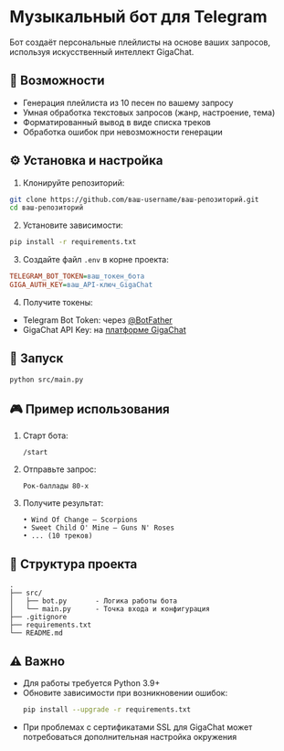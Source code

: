# Музыкальный бот для Telegram

Бот создаёт персональные плейлисты на основе ваших запросов, используя искусственный интеллект GigaChat.

## 🎯 Возможности

- Генерация плейлиста из 10 песен по вашему запросу
- Умная обработка текстовых запросов (жанр, настроение, тема)
- Форматированный вывод в виде списка треков
- Обработка ошибок при невозможности генерации

## ⚙️ Установка и настройка

1. Клонируйте репозиторий:
```bash
git clone https://github.com/ваш-username/ваш-репозиторий.git
cd ваш-репозиторий
```

2. Установите зависимости:
```bash
pip install -r requirements.txt
```

3. Создайте файл `.env` в корне проекта:
```ini
TELEGRAM_BOT_TOKEN=ваш_токен_бота
GIGA_AUTH_KEY=ваш_API-ключ_GigaChat
```

4. Получите токены:
- Telegram Bot Token: через [@BotFather](https://t.me/BotFather)
- GigaChat API Key: на [платформе GigaChat](https://developers.sber.ru/gigachat)

## 🚀 Запуск
```bash
python src/main.py
```

## 🎮 Пример использования
1. Старт бота:
   ```
   /start
   ```
2. Отправьте запрос:
   ```
   Рок-баллады 80-х
   ```
3. Получите результат:
   ```
   • Wind Of Change — Scorpions
   • Sweet Child O' Mine — Guns N' Roses
   • ... (10 треков)
   ```

## 📁 Структура проекта
```
.
├── src/
│   ├── bot.py       - Логика работы бота
│   └── main.py      - Точка входа и конфигурация
├── .gitignore
├── requirements.txt
└── README.md
```

## ⚠️ Важно
- Для работы требуется Python 3.9+
- Обновите зависимости при возникновении ошибок:
  ```bash
  pip install --upgrade -r requirements.txt
  ```
- При проблемах с сертификатами SSL для GigaChat может потребоваться дополнительная настройка окружения
